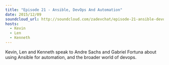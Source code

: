 ```yaml
---
title: "Episode 21 - Ansible, DevOps And Automation"
date: 2015/12/09
soundcloud_url: http://soundcloud.com/zadevchat/episode-21-ansible-devops-and-automation
hosts:
  - Kevin
  - Len
  - Kenneth
---
```


Kevin, Len and Kenneth speak to Andre Sachs and Gabriel Fortuna about using Ansible for automation, and the broader world of devops.
